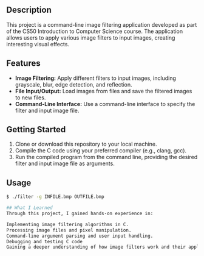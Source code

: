 ## Description

This project is a command-line image filtering application developed as part of the CS50 Introduction to Computer Science course. The application allows users
to apply various image filters to input images, creating interesting visual effects.

## Features

- **Image Filtering:** Apply different filters to input images, including grayscale, blur, edge detection, and reflection.
- **File Input/Output:** Load images from files and save the filtered images to new files.
- **Command-Line Interface:** Use a command-line interface to specify the filter and input image file.

## Getting Started

1. Clone or download this repository to your local machine.
2. Compile the C code using your preferred compiler (e.g., clang, gcc).
3. Run the compiled program from the command line, providing the desired filter and input image file as arguments.

## Usage

```bash
$ ./filter -g INFILE.bmp OUTFILE.bmp                                       

## What I Learned
Through this project, I gained hands-on experience in:

Implementing image filtering algorithms in C.
Processing image files and pixel manipulation.
Command-line argument parsing and user input handling.
Debugging and testing C code
Gaining a deeper understanding of how image filters work and their applications in image processing.